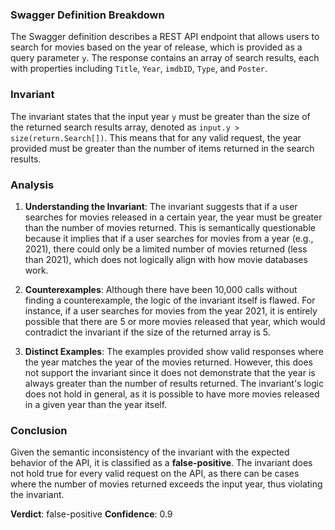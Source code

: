 ### Swagger Definition Breakdown
The Swagger definition describes a REST API endpoint that allows users to search for movies based on the year of release, which is provided as a query parameter `y`. The response contains an array of search results, each with properties including `Title`, `Year`, `imdbID`, `Type`, and `Poster`.

### Invariant
The invariant states that the input year `y` must be greater than the size of the returned search results array, denoted as `input.y > size(return.Search[])`. This means that for any valid request, the year provided must be greater than the number of items returned in the search results.

### Analysis
1. **Understanding the Invariant**: The invariant suggests that if a user searches for movies released in a certain year, the year must be greater than the number of movies returned. This is semantically questionable because it implies that if a user searches for movies from a year (e.g., 2021), there could only be a limited number of movies returned (less than 2021), which does not logically align with how movie databases work.

2. **Counterexamples**: Although there have been 10,000 calls without finding a counterexample, the logic of the invariant itself is flawed. For instance, if a user searches for movies from the year 2021, it is entirely possible that there are 5 or more movies released that year, which would contradict the invariant if the size of the returned array is 5.

3. **Distinct Examples**: The examples provided show valid responses where the year matches the year of the movies returned. However, this does not support the invariant since it does not demonstrate that the year is always greater than the number of results returned. The invariant's logic does not hold in general, as it is possible to have more movies released in a given year than the year itself.

### Conclusion
Given the semantic inconsistency of the invariant with the expected behavior of the API, it is classified as a **false-positive**. The invariant does not hold true for every valid request on the API, as there can be cases where the number of movies returned exceeds the input year, thus violating the invariant. 

**Verdict**: false-positive
**Confidence**: 0.9
